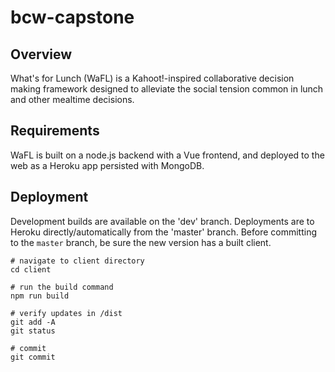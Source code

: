 # bcw-capstone
## Overview
What's for Lunch (WaFL) is a Kahoot!-inspired collaborative decision making framework designed to alleviate the social tension common in lunch and other mealtime decisions.

## Requirements
WaFL is built on a node.js backend with a Vue frontend, and deployed to the web as a Heroku app persisted with MongoDB.

## Deployment
Development builds are available on the 'dev' branch.
Deployments are to Heroku directly/automatically from the 'master' branch.
Before committing to the `master` branch, be sure the new version has a built client.
```
# navigate to client directory
cd client

# run the build command
npm run build

# verify updates in /dist
git add -A
git status

# commit
git commit
```
